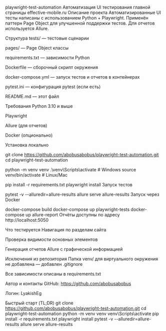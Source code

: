 playwright-test-automation
Автоматизация UI тестирования главной страницы effective-mobile.ru
Описание проекта
Автоматизированные UI тесты написаны с использованием Python + Playwright. Применён паттерн Page Object для улучшенной поддержки тестов. Для отчетов используется Allure.

Структура
tests/ — тестовые сценарии

pages/ — Page Object классы

requirements.txt — зависимости Python

Dockerfile — сборочный скрипт окружения

docker-compose.yml — запуск тестов и отчетов в контейнерах

pytest.ini — конфигурация pytest (если есть)

README.md — этот файл

Требования
Python 3.10 и выше

Playwright

Allure (для отчетов)

Docker (опционально)

Установка локально

git clone https://github.com/abobusabobus/playwright-test-automation.git
cd playwright-test-automation

python -m venv venv
.\venv\Scripts\activate       # Windows
source venv/bin/activate      # Linux/Mac

pip install -r requirements.txt
playwright install
Запуск тестов

pytest -v --alluredir=allure-results
allure serve allure-results
Запуск через Docker

docker-compose build
docker-compose up playwright-tests
docker-compose up allure-report
Отчёты доступны по адресу http://localhost:5050

Что тестируется
Навигация по разделам сайта

Проверка видимости основных элементов

Генерация отчетов Allure с графической информацией

Исключения из репозитория
Папка venv/ для виртуального окружения не добавлена — добавлен .gitignore

Все зависимости описаны в requirements.txt

Автор и контакты
GitHub: https://github.com/abobusabobus

Логин: LyakishEg

Быстрый старт (TL;DR)
git clone https://github.com/abobusabobus/playwright-test-automation.git
cd playwright-test-automation
python -m venv venv
venv\Scripts\activate
pip install -r requirements.txt
playwright install
pytest -v --alluredir=allure-results
allure serve allure-results
